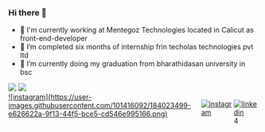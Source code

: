 ### Hi there 👋


- 🔭 I'm currently working at Mentegoz Technologies located in Calicut as front-end-developer
- 🔭 I’m completed  six months of internship frin techolas technologies pvt ltd
- 🌱 I’m currently doing my graduation from bharathidasan university in bsc

<img src="https://github-readme-stats.vercel.app/api?username=adil-shabab&show_icons=true&theme=radical" />
<img src="https://github-readme-stats.vercel.app/api/top-langs/?username=adil-shabab&layout=compact" />


<div style="display: flex;">
<a href="https://user-images.githubusercontent.com/101416092/184023499-e626622a-9f13-44f5-bce5-cd546e995166.png" >![instagram](https://user-images.githubusercontent.com/101416092/184023499-e626622a-9f13-44f5-bce5-cd546e995166.png)</a>

<a href="https://user-images.githubusercontent.com/101416092/184023499-e626622a-9f13-44f5-bce5-cd546e995166.png" >![instagram](https://user-images.githubusercontent.com/101416092/184023499-e626622a-9f13-44f5-bce5-cd546e995166.png)</a>

<a href="https://user-images.githubusercontent.com/101416092/184023499-e626622a-9f13-44f5-bce5-cd546e995166.png" >![linkedin](https://user-images.githubusercontent.com/101416092/184023582-2dbf7978-cd37-40f9-981d-c5fbd72401c1.png)</a>
4</div>



